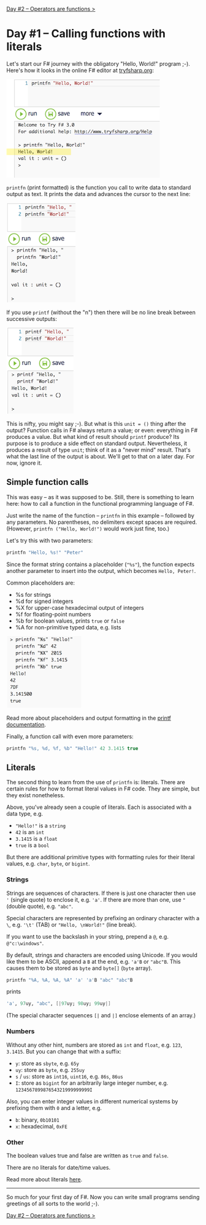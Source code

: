 [Day #2 – Operators are functions &gt;](../day02) 

# Day #1 – Calling functions with literals
Let's start our F# journey with the obligatory "Hello, World!" program ;-). Here's how it looks in the online F# editor at [tryfsharp.org](http://www.tryfsharp.org/Create):

![](images/w01d01a.png)

`printfn` (print formatted) is the function you call to write data to standard output as text. It prints the data and advances the cursor to the next line:

![](images/w01d01b.png)

If you use `printf` (without the "n") then there will be no line break between successive outputs:

![](images/w01d01c.png)

This is nifty, you might say ;-). But what is this `unit = ()` thing after the output? Function calls in F# always return a value; or even: everything in F# produces a value. But what kind of result should `printf` produce? Its purpose is to produce a side effect on standard output. Nevertheless, it produces a result of type `unit`; think of it as a "never mind" result. That's what the last line of the output is about. We'll get to that on a later day. For now, ignore it.

## Simple function calls
This was easy – as it was supposed to be. Still, there is something to learn here: how to call a function in the functional programming language of F#.

Just write the name of the function – `printfn` in this example – followed by any parameters. No parentheses, no delimiters except spaces are required. (However, `printfn ("Hello, World!")` would work just fine, too.)

Let's try this with two parameters:

```fsharp
printfn "Hello, %s!" "Peter"
```

Since the format string contains a placeholder (`"%s"`), the function expects another parameter to insert into the output, which becomes `Hello, Peter!`.

Common placeholders are:

* %s for strings
* %d for signed integers
* %X for upper-case hexadecimal output of integers
* %f for floating-point numbers
* %b for boolean values, prints `true` or `false`
* %A for non-primitive typed data, e.g. lists

![](images/w01d01d.png)

Read more about placeholders and output formatting in the [printf documentation](https://msdn.microsoft.com/en-us/library/ee370560.aspx).

Finally, a function call with even more parameters:

```fsharp
printfn "%s, %d, %f, %b" "Hello!" 42 3.1415 true
```

## Literals
The second thing to learn from the use of `printfn` is: literals. There are certain rules for how to format literal values in F# code. They are simple, but they exist nonetheless.

Above, you've already seen a couple of literals. Each is associated with a data type, e.g.

* `"Hello!"` is a `string`
* `42` is an `int`
* `3.1415` is a `float`
* `true` is a `bool`

But there are additional primitive types with formatting rules for their literal values, e.g. `char`, `byte`, or `bigint`.

### Strings
Strings are sequences of characters. If there is just one character then use `'` (single quote) to enclose it, e.g. `'a'`. If there are more than one, use `"` (double quote), e.g. `"abc"`.

Special characters are represented by prefixing an ordinary character with a `\`, e.g. `'\t'` (TAB) or `"Hello, \nWorld!"` (line break).

If you want to use the backslash in your string, prepend a `@`, e.g. `@"c:\windows"`.

By default, strings and characters are encoded using Unicode. If you would like them to be ASCII, append a `B` at the end, e.g. `'a'B` or `"abc"B`. This causes them to be stored as `byte` and `byte[]` (`byte` array).

```fsharp
printfn "%A, %A, %A, %A" 'a' 'a'B "abc" "abc"B
```

prints

```fsharp
'a', 97uy, "abc", [|97uy; 98uy; 99uy|]
```

(The special character sequences `[|` and `|]` enclose elements of an array.)

### Numbers
Without any other hint, numbers are stored as `int` and `float`, e.g. `123`, `3.1415`. But you can change that with a suffix:

* `y`: store as `sbyte`, e.g. `65y`
* `uy`: store as `byte`, e.g. `255uy`
* `s` / `us`: store as `int16`, `uint16`, e.g. `86s`, `86us`
* `I`: store as `bigint` for an arbitrarily large integer number, e.g. `123456789987654321999999999I`

Also, you can enter integer values in different numerical systems by prefixing them with `0` and a letter, e.g.

* `b`: binary, `0b10101`
* `x`: hexadecimal, `0xFE`

### Other
The boolean values true and false are written as `true` and `false`.

There are no literals for date/time values.

Read more about literals [here](https://msdn.microsoft.com/en-us/library/vstudio/dd233193%28v=vs.100%29.aspx).

***

So much for your first day of F#. Now you can write small programs sending greetings of all sorts to the world ;-).

[Day #2 – Operators are functions &gt;](../day02) 
